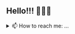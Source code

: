 <div class="readme_profile">
  <h2>Hello!!! 👋👋👋</h2>
<details>
<summary>📫 How to reach me: ...</summary>
  <ul>
    <li>Website: <a href="http://www.joshcodes.dev">
      <img src='./assets/website.svg' width='15px' margin-right='5px' margin-left='5px'> joshcodes.dev</a>
      </li>
    <li>LinkedIn: <a href="https://www.linkedin.com/in/jtobannon/">
      <img src='./assets/linkedin.svg' width='15px' margin-right='5px' margin-left='5px'> jtobannon</a>
    </li>
    <li>Twitter: <a href="https://twitter.com/jtobannon"><img src='./assets/twitter.svg' width='15px' margin-right='5px' margin-left='5px' class="logo">jtobannon</a></li>
  </ul>
<details>
<summary>👇 Pinned Repo Walkthrough 👇</summary>
  <div class='with-flex'>
    <div class="row">
      <div class="square"> 
        <p style='margin: 0px'><strong>rosetta-be</strong>-</p> 
        <ul>
          <li>
            <p><u>Purpose</u>: This is the backend python application driving the Rosetta language translator.</p>
          </li>
          <li>
            <p><u>Notable Tech:</u>
            <img src='./assets/python.svg' class="logo">
            <img src='./assets/beautiful_soup.svg' class="logo">
            </p>
          </li>
        </ul>
      </div>
      <div class="square"> 
        <p><strong>sweater_weather</strong>-</p>
        <ul>
          <li>
            <u>Purpose</u>: This repo is an exercise in consuming external API's and exposing endpoints in Rails.</p>
          </li>
          <li>
            <p><u>Notable Tech:</u>
            <img src='./assets/ruby.svg' class="logo">
            <img src='./assets/rubyonrails.svg' class="logo">
            </p>
          </li>
        </ul>
      </div>
    </div>
    <div class="row">
      <div class="square"> 
        <p><strong>upvote_api</strong>-</p>
          <u>Purpose</u>: This is the backend Sinatra application enabling a user voting engine.</p>
      </div>
      <div class="square"> 
        <p><strong>sweater_weather</strong>-</p> 
          <u>Purpose</u>: An project focused on creating and throughly testing multiple rails API endpoints.</p>
      </div>
    </div>
    <div class="row">
      <div class="square"> 
        <p><strong>upvote_ui</strong>-</p>
          <u>Purpose</u>: JS frontend code driving the user voting engine of Upvote.</p>
      </div>
      <div class="square"> 
        <p><strong>monster_shop</strong>-</p>
          <u>Purpose</u>: This is a e-commerce platform (selling ☕️️).</p>
      </div>
    </div>
  </div>
</div>


<!--
**jobannon/jobannon** is a ✨ _special_ ✨ repository because its `README.md` (this file) appears on your GitHub profile.


| Repository | Purpose | Repository                     | Purpose |
|------------|---------|--------------------------------|---------|
| rosetta-be |         | sweater_weather                |         |
| upvote_api |         | rails_eng                      |         |
| upvote_ui  |         | monster_shop_individual_coupon |         |

Here are some ideas to get you started:

- 🔭 I’m currently working on ...
- 🌱 I’m currently learning ...
- 👯 I’m looking to collaborate on ...
- 🤔 I’m looking for help with ...
- 💬 Ask me about ...
- 📫 How to reach me: ...
-  Pronouns: ...
- ⚡ Fun fact: ...
-->
